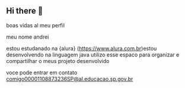 ## Hi there 👋

boas vidas al meu perfil


meu nome andrei


estou estudanado na {alura} (https://www.alura.com.br)estou desenvolvendo na linguagem java utilizo esse espaco para organizar e compartilhar o meus projeto desenvolvido



voce pode entrar em contato comigo00001108873236SP@al.educacao.sp.gov.br
